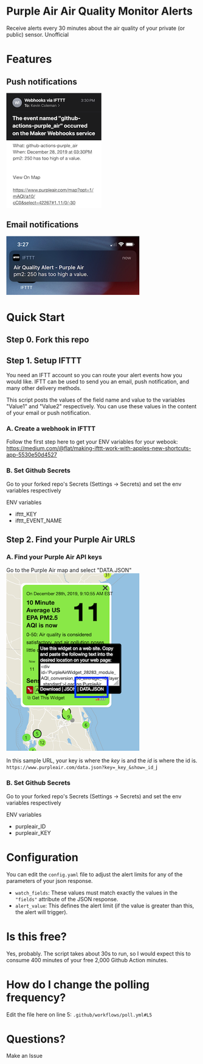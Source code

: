 # Purple Air Air Quality Monitor Alerts

Receive alerts every 30 minutes about the air quality of your private (or public) sensor. Unofficial

# Features

## Push notifications

![Push notification example](assets/email.png)

## Email notifications
![Email notificatio example](assets/push.jpg)

# Quick Start

## Step 0. Fork this repo

## Step 1. Setup IFTTT

You need an IFTT account so you can route your alert events how you would like. IFTT can be used to send you an email, push notification, and many other delivery methods.

This script posts the values of the field name and value to the variables "Value1" and "Value2" respectively. You can use these values in the content of your email or push notification.

### A. Create a webhook in IFTTT

Follow the first step here to get your ENV variables for your webook:
https://medium.com/@flat/making-ifttt-work-with-apples-new-shortcuts-app-5530e50d4527

### B. Set Github Secrets

Go to your forked repo's Secrets (Settings -> Secrets) and set the env variables respectively

ENV variables

- ifttt_KEY
- ifttt_EVENT_NAME

## Step 2. Find your Purple Air URLS

### A. Find your Purple Air API keys

Go to the Purple Air map and select "DATA.JSON"
![Purple Air map](assets/purple_air.png)

In this sample URL, your key is where the _key_ is and the _id_ is where the id is.
`https://www.purpleair.com/data.json?key=_key_&show=_id_`j

### B. Set Github Secrets

Go to your forked repo's Secrets (Settings -> Secrets) and set the env variables respectively

ENV variables

- purpleair_ID
- purpleair_KEY

# Configuration

You can edit the `config.yaml` file to adjust the alert limits for any of the parameters of your json response.

- `watch_fields`: These values must match exactly the values in the `"fields"` attribute of the JSON response.
- `alert_value`: This defines the alert limit (if the value is greater than this, the alert will trigger).

# Is this free?

Yes, probably. The script takes about 30s to run, so I would expect this to consume 400 minutes of your free 2,000 Github Action minutes.

# How do I change the polling frequency?

Edit the file here on line 5: `.github/workflows/poll.yml#L5`

# Questions?

Make an Issue
